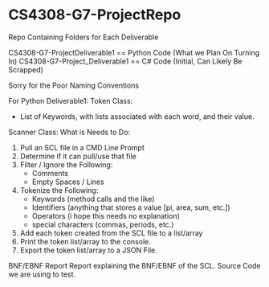 # CS4308-G7-ProjectRepo
Repo Containing Folders for Each Deliverable

CS4308-G7-ProjectDeliverable1 == Python Code (What we Plan On Turning In)
CS4308-G7-Project_Deliverable1 == C# Code (Initial, Can Likely Be Scrapped)

Sorry for the Poor Naming Conventions

For Python Deliverable1:
Token Class:
 - List of Keywords, with lists associated with each word, and their value.

Scanner Class:
What is Needs to Do:

1. Pull an SCL file in a CMD Line Prompt
2. Determine if it can pull/use that file
3. Filter / Ignore the Following:
   - Comments
   - Empty Spaces / Lines
4. Tokenize the Following:
   - Keywords (method calls and the like)
   - Identifiers (anything that stores a value [pi, area, sum, etc.])
   - Operators (i hope this needs no explanation)
   - special characters (commas, periods, etc.)
5. Add each token created from the SCL file to a list/array
6. Print the token list/array to the console.
7. Export the token list/array to a JSON File.

BNF/EBNF Report
Report explaining the BNF/EBNF of the SCL. Source Code we are using to test.

